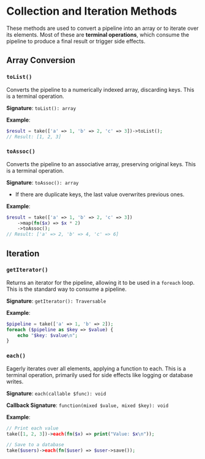 # Collection and Iteration Methods

These methods are used to convert a pipeline into an array or to iterate over its elements. Most of these are **terminal operations**, which consume the pipeline to produce a final result or trigger side effects.

## Array Conversion

### `toList()`

Converts the pipeline to a numerically indexed array, discarding keys. This is a terminal operation.

**Signature**: `toList(): array`

**Example**:

```php
$result = take(['a' => 1, 'b' => 2, 'c' => 3])->toList();
// Result: [1, 2, 3]
```

### `toAssoc()`

Converts the pipeline to an associative array, preserving original keys. This is a terminal operation.

**Signature**: `toAssoc(): array`

-   If there are duplicate keys, the last value overwrites previous ones.

**Example**:

```php
$result = take(['a' => 1, 'b' => 2, 'c' => 3])
    ->map(fn($x) => $x * 2)
    ->toAssoc();
// Result: ['a' => 2, 'b' => 4, 'c' => 6]
```

## Iteration

### `getIterator()`

Returns an iterator for the pipeline, allowing it to be used in a `foreach` loop. This is the standard way to consume a pipeline.

**Signature**: `getIterator(): Traversable`

**Example**:

```php
$pipeline = take(['a' => 1, 'b' => 2]);
foreach ($pipeline as $key => $value) {
    echo "$key: $value\n";
}
```

### `each()`

Eagerly iterates over all elements, applying a function to each. This is a terminal operation, primarily used for side effects like logging or database writes.

**Signature**: `each(callable $func): void`

**Callback Signature**: `function(mixed $value, mixed $key): void`

**Example**:

```php
// Print each value
take([1, 2, 3])->each(fn($x) => print("Value: $x\n"));

// Save to a database
take($users)->each(fn($user) => $user->save());
```
